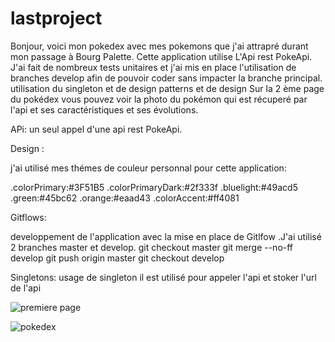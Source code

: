 # lastproject


Bonjour, voici mon pokedex avec mes pokemons que j'ai attrapré durant mon passage à Bourg Palette.
Cette application utilise L'Api rest PokeApi.
J'ai fait de nombreux tests unitaires et j'ai  mis en place  l'utilisation de branches develop afin de pouvoir coder sans impacter la branche principal.
utilisation du singleton et de design patterns et de design
Sur la 2 ème page du pokédex vous pouvez voir la photo du pokémon qui est récuperé par l'api et ses caractéristiques et ses évolutions. 


APi:
un seul appel d'une api rest PokeApi.


Design :

j'ai utilisé mes thémes de couleur personnal pour cette application:

.colorPrimary:#3F51B5
.colorPrimaryDark:#2f333f
.bluelight:#49acd5
.green:#45bc62
.orange:#eaad43
.colorAccent:#ff4081

Gitflows:

developpement de l'application avec la mise en place de Gitlfow .J'ai utilisé 2 branches master et develop.
git checkout master
git merge --no-ff develop
git push origin master 
git checkout develop


Singletons:
usage de singleton
il est utilisé pour appeler l'api et stoker l'url de l'api 


![premiere page](https://user-images.githubusercontent.com/79906373/120117040-7c013180-c18b-11eb-88e0-2860fe485521.PNG)

![pokedex](https://user-images.githubusercontent.com/79906373/120117037-773c7d80-c18b-11eb-8372-fe624610525a.PNG)

